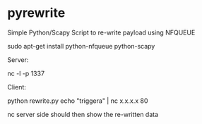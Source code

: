 # pyrewrite
Simple Python/Scapy Script to re-write payload using NFQUEUE

sudo apt-get install python-nfqueue python-scapy

Server:

nc -l -p 1337

Client:

python rewrite.py
echo "triggera" | nc x.x.x.x 80

nc server side should then show the re-written data
